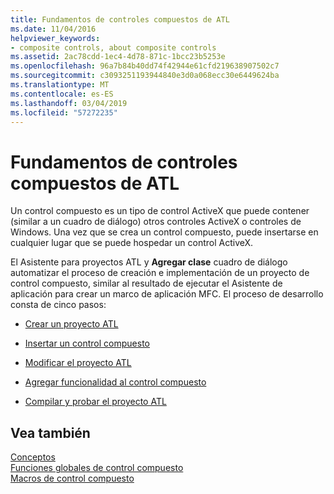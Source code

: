 ```yaml
---
title: Fundamentos de controles compuestos de ATL
ms.date: 11/04/2016
helpviewer_keywords:
- composite controls, about composite controls
ms.assetid: 2ac78cdd-1ec4-4d78-871c-1bcc23b5253e
ms.openlocfilehash: 96a7b84b40dd74f42944e61cfd219638907502c7
ms.sourcegitcommit: c3093251193944840e3d0a068ecc30e6449624ba
ms.translationtype: MT
ms.contentlocale: es-ES
ms.lasthandoff: 03/04/2019
ms.locfileid: "57272235"
---
```

# <a name="atl-composite-control-fundamentals"></a>Fundamentos de controles compuestos de ATL

Un control compuesto es un tipo de control ActiveX que puede contener (similar a un cuadro de diálogo) otros controles ActiveX o controles de Windows. Una vez que se crea un control compuesto, puede insertarse en cualquier lugar que se puede hospedar un control ActiveX.

El Asistente para proyectos ATL y **Agregar clase** cuadro de diálogo automatizar el proceso de creación e implementación de un proyecto de control compuesto, similar al resultado de ejecutar el Asistente de aplicación para crear un marco de aplicación MFC. El proceso de desarrollo consta de cinco pasos:

- [Crear un proyecto ATL](../atl/reference/creating-an-atl-project.md)

- [Insertar un control compuesto](../atl/inserting-a-composite-control.md)

- [Modificar el proyecto ATL](../atl/modifying-the-atl-project.md)

- [Agregar funcionalidad al control compuesto](../atl/adding-functionality-to-the-composite-control.md)

- [Compilar y probar el proyecto ATL](../atl/building-and-testing-the-atl-project.md)

## <a name="see-also"></a>Vea también

[Conceptos](../atl/active-template-library-atl-concepts.md)<br/>
[Funciones globales de control compuesto](../atl/reference/composite-control-global-functions.md)<br/>
[Macros de control compuesto](../atl/reference/composite-control-macros.md)
